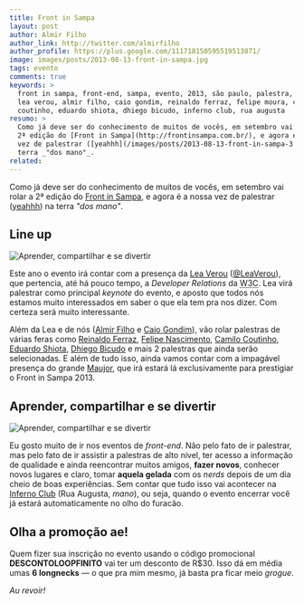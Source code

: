 ```yaml
---
title: Front in Sampa
layout: post
author: Almir Filho
author_link: http://twitter.com/almirfilho
author_profile: https://plus.google.com/111718150595519513871/
image: images/posts/2013-08-13-front-in-sampa.jpg
tags: evento
comments: true
keywords: >
  front in sampa, front-end, sampa, evento, 2013, são paulo, palestra, lea,
  lea verou, almir filho, caio gondim, reinaldo ferraz, felipe moura, camilo
  coutinho, eduardo shiota, dhiego bicudo, inferno club, rua augusta
resumo: >
  Como já deve ser do conhecimento de muitos de vocês, em setembro vai rolar a
  2ª edição do [Front in Sampa](http://frontinsampa.com.br/), e agora é a nossa
  vez de palestrar ([yeahhh](/images/posts/2013-08-13-front-in-sampa-3.jpg)) na
  terra _"dos mano"_.
related:
---
```


Como já deve ser do conhecimento de muitos de vocês, em setembro vai rolar a
2ª edição do [Front in Sampa](http://frontinsampa.com.br/), e agora é a nossa
vez de palestrar ([yeahhh](/images/posts/2013-08-13-front-in-sampa-3.jpg)) na
terra _"dos mano"_.

## Line up

![Aprender, compartilhar e se divertir](/images/posts/2013-08-13-front-in-sampa-2.jpg)

Este ano o evento irá contar com a presença da [Lea Verou](http://lea.verou.me/)
([@LeaVerou](https://twitter.com/LeaVerou)), que pertencia, até há pouco tempo,
a _Developer Relations_ da <abbr title="World Wide Web Consortium">W3C</abbr>.
Lea virá palestrar como principal _keynote_ do evento, e aposto que todos nós
estamos muito interessados em saber o que ela tem pra nos dizer.
Com certeza será muito interessante.

Além da Lea e de nós ([Almir Filho](http://twitter.com/almirfilho) e
[Caio Gondim](http://twitter.com/caio_gondim)), vão rolar palestras de várias
feras como [Reinaldo Ferraz](http://twitter.com/reinaldoferraz),
[Felipe Nascimento](http://twitter.com/felipenmoura),
[Camilo Coutinho](http://twitter.com/camilocoutinho),
[Eduardo Shiota](http://twitter.com/shiota),
[Dhiego Bicudo](http://twitter.com/dhidhi) e mais 2 palestras que ainda serão
selecionadas.
E além de tudo isso, ainda vamos contar com a impagável presença do grande
[Maujor](http://twitter.com/maujor), que irá estará lá exclusivamente para
prestigiar o Front in Sampa 2013.

## Aprender, compartilhar e se divertir

![Aprender, compartilhar e se divertir](/images/posts/2013-08-13-front-in-sampa-1.jpg "Aprender, compartilhar e se divertir")

Eu gosto muito de ir nos eventos de _front-end_.
Não pelo fato de ir palestrar, mas pelo fato de ir assistir a palestras de alto
nível, ter acesso a informação de qualidade e ainda reencontrar muitos amigos,
__fazer novos__, conhecer novos lugares e claro, tomar __aquela gelada__ com os
_nerds_ depois de um dia cheio de boas experiências.
Sem contar que tudo isso vai acontecer na
[Inferno Club](http://www.infernoclub.com.br/) (Rua Augusta, _mano_), ou seja,
quando o evento encerrar você já estará automaticamente no olho do furacão.

## Olha a promoção ae!

Quem fizer sua inscrição no evento usando o código promocional
__DESCONTOLOOPFINITO__ vai ter um desconto de R$30.
Isso dá em média umas __6 longnecks__ — o que pra mim mesmo, já basta pra ficar
meio _grogue_.

_Au revoir!_